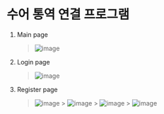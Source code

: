 # 수어 통역 연결 프로그램

1. Main page

   > ![image](https://user-images.githubusercontent.com/57670160/131305560-ab114a45-951c-4af4-b2bc-e1c170385f50.png)

2. Login page

   > ![image](https://user-images.githubusercontent.com/57670160/131305620-aebb826c-55e9-47c1-8789-d92407fd5ce6.png)

3. Register page
   > ![image](https://user-images.githubusercontent.com/57670160/131305806-7e917410-f45e-4c12-a25e-f19290117bf1.png) > ![image](https://user-images.githubusercontent.com/57670160/131454113-451302f4-19ed-49df-b684-010c599abed6.png) > ![image](https://user-images.githubusercontent.com/57670160/131305898-5c94c1c7-01b1-4c4d-bdae-d2859c089b36.png) > ![image](https://user-images.githubusercontent.com/57670160/131305978-f8b3d839-89bb-4cbb-bc8d-d22517ce7582.png)
